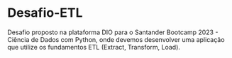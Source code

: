 # Desafio-ETL
Desafio proposto na plataforma DIO para o Santander Bootcamp 2023 - Ciência de Dados com Python, onde devemos desenvolver uma aplicação que utilize os fundamentos ETL (Extract, Transform, Load).

